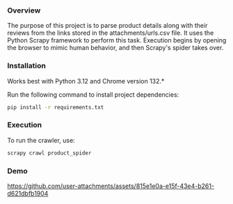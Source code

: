 ### Overview
The purpose of this project is to parse product details along with their reviews from the links stored in the attachments/urls.csv file. It uses the Python Scrapy framework to perform this task. Execution begins by opening the browser to mimic human behavior, and then Scrapy's spider takes over.

### Installation
Works best with Python 3.12 and Chrome version 132.*

Run the following command to install project dependencies:
```bash
pip install -r requirements.txt
```

### Execution
To run the crawler, use:
```bash
scrapy crawl product_spider
```

### Demo
https://github.com/user-attachments/assets/815e1e0a-e15f-43e4-b261-d621dbfb1904

